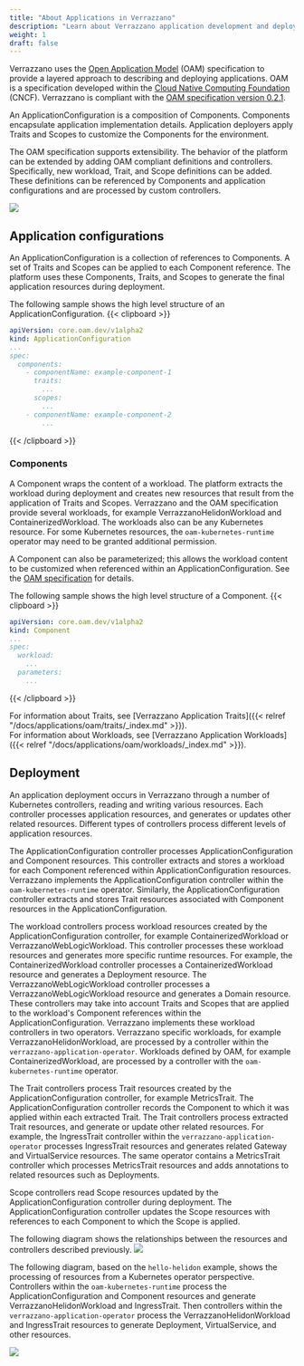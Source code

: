 ```yaml
---
title: "About Applications in Verrazzano"
description: "Learn about Verrazzano application development and deployment"
weight: 1
draft: false
---
```


Verrazzano uses the [Open Application Model](https://oam.dev/) (OAM) specification to provide a layered approach to describing and deploying applications.
OAM is a specification developed within the [Cloud Native Computing Foundation](https://www.cncf.io/) (CNCF).
Verrazzano is compliant with the [OAM specification version 0.2.1](https://github.com/oam-dev/spec/tree/v0.2.1).

An ApplicationConfiguration is a composition of Components.
Components encapsulate application implementation details.
Application deployers apply Traits and Scopes to customize the Components for the environment.

The OAM specification supports extensibility.
The behavior of the platform can be extended by adding OAM compliant definitions and controllers.
Specifically, new workload, Trait, and Scope definitions can be added.
These definitions can be referenced by Components and application configurations and are processed by custom controllers.

![](/docs/applications/oam-arch.svg)

## Application configurations
An ApplicationConfiguration is a collection of references to Components.
A set of Traits and Scopes can be applied to each Component reference.
The platform uses these Components, Traits, and Scopes to generate the final application
resources during deployment.

The following sample shows the high level structure of an ApplicationConfiguration.
{{< clipboard >}}

```yaml
apiVersion: core.oam.dev/v1alpha2
kind: ApplicationConfiguration
...
spec:
  components:
    - componentName: example-component-1
      traits:
        ...
      scopes:
        ...
    - componentName: example-component-2
        ...
```

{{< /clipboard >}}

### Components
A Component wraps the content of a workload.
The platform extracts the workload during deployment and creates new resources that result from the application of Traits and Scopes.
Verrazzano and the OAM specification provide several workloads, for example VerrazzanoHelidonWorkload and ContainerizedWorkload.
The workloads also can be any Kubernetes resource.
For some Kubernetes resources, the `oam-kubernetes-runtime` operator may need to be granted additional permission.

A Component can also be parameterized; this allows the workload content to be customized when referenced within an ApplicationConfiguration.
See the [OAM specification](https://github.com/oam-dev/spec/blob/v0.2.1/4.component.md#spec) for details.

The following sample shows the high level structure of a Component.
{{< clipboard >}}

```yaml
apiVersion: core.oam.dev/v1alpha2
kind: Component
...
spec:
  workload:
    ...
  parameters:
    ...
```
{{< /clipboard >}}

For information about Traits, see [Verrazzano Application Traits]({{< relref "/docs/applications/oam/traits/_index.md" >}}).
<br>
For information about Workloads, see [Verrazzano Application Workloads]({{< relref "/docs/applications/oam/workloads/_index.md" >}}).

## Deployment
An application deployment occurs in Verrazzano through a number of Kubernetes controllers, reading and writing various resources.
Each controller processes application resources, and generates or updates other related resources.
Different types of controllers process different levels of application resources.

The ApplicationConfiguration controller processes ApplicationConfiguration and Component resources.
This controller extracts and stores a workload for each Component referenced within ApplicationConfiguration resources.
Verrazzano implements the ApplicationConfiguration controller within the `oam-kubernetes-runtime` operator.
Similarly, the ApplicationConfiguration controller extracts and stores Trait resources associated with Component resources in the ApplicationConfiguration.

The workload controllers process workload resources created by the ApplicationConfiguration controller, for example ContainerizedWorkload or VerrazzanoWebLogicWorkload.
This controller processes these workload resources and generates more specific runtime resources.
For example, the ContainerizedWorkload controller processes a ContainerizedWorkload resource and generates a Deployment resource.
The VerrazzanoWebLogicWorkload controller processes a VerrazzanoWebLogicWorkload resource and generates a Domain resource.
These controllers may take into account Traits and Scopes that are applied to the workload's Component references within the ApplicationConfiguration.
Verrazzano implements these workload controllers in two operators.
Verrazzano specific workloads, for example VerrazzanoHelidonWorkload, are processed by a controller within the `verrazzano-application-operator`.
Workloads defined by OAM, for example ContainerizedWorkload, are processed by a controller with the `oam-kubernetes-runtime` operator.

The Trait controllers process Trait resources created by the ApplicationConfiguration controller, for example MetricsTrait.
The ApplicationConfiguration controller records the Component to which it was applied within each extracted Trait.
The Trait controllers process extracted Trait resources, and generate or update other related resources.
For example, the IngressTrait controller within the `verrazzano-application-operator` processes IngressTrait resources and generates related Gateway and VirtualService resources.
The same operator contains a MetricsTrait controller which processes MetricsTrait resources and adds annotations to related resources such as Deployments.

Scope controllers read Scope resources updated by the ApplicationConfiguration controller during deployment.
The ApplicationConfiguration controller updates the Scope resources with references to each Component to which the Scope is applied.

The following diagram shows the relationships between the resources and controllers described previously.
![](/docs/applications/oam-flow.svg)

The following diagram, based on the `hello-helidon` example, shows the processing of resources from a Kubernetes operator perspective.
Controllers within the `oam-kubernetes-runtime` process the ApplicationConfiguration and Component resources and generate VerrazzanoHelidonWorkload and IngressTrait.
Then controllers within the `verrazzano-application-operator` process the VerrazzanoHelidonWorkload and IngressTrait resources to generate Deployment, VirtualService, and other resources.

![](/docs/applications/hello-helidon.svg)
